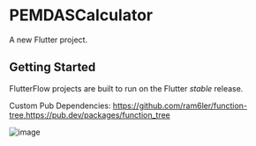 # PEMDASCalculator

A new Flutter project.

## Getting Started

FlutterFlow projects are built to run on the Flutter _stable_ release.

Custom Pub Dependencies:
https://github.com/ram6ler/function-tree,https://pub.dev/packages/function_tree

![image](https://github.com/user-attachments/assets/a6bf0af9-d6ac-40ab-9a85-950e0dc96fb1)
